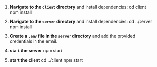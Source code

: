 1. **Navigate to the `client` directory** and install dependencies:
   cd client
   npm install

2. **Navigate to the `server` directory** and install dependencies:
   cd ../server
   npm install

3. **Create a `.env` file in the `server` directory** and add the provided credentials in the email.

4. **start the server**
   npm start

5. **start the client**
   cd ../client
   npm start

